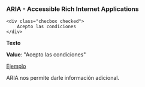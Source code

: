 ### ARIA - Accessible Rich Internet Applications

```
<div class="checbox checked">
    Acepto las condiciones
</div>
```
__Texto__

__Value__: "Acepto las condiciones"

[Ejemplo](http://udacity.github.io/ud891/lesson5-semantics-aria/02-why-aria/index.html)

ARIA nos permite darle información adicional.